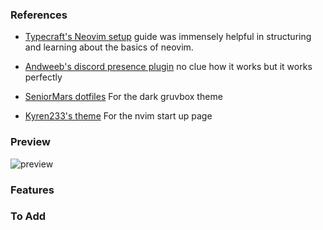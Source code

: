 ### References
* [Typecraft's Neovim setup](https://youtu.be/zHTeCSVAFNY?feature=shared) guide was immensely helpful in structuring and learning about the basics of neovim.

* [Andweeb's discord presence plugin](https://github.com/andweeb/presence.nvim) no clue how it works but it works perfectly

* [SeniorMars dotfiles](https://github.com/SeniorMars/dotfiles/tree/main) For the dark gruvbox theme

* [Kyren233's theme](https://github.com/Kyren223/dotfiles/blob/master/.config/nvim/lua/custom/plugins/alpha.lua) For the nvim start up page

### Preview
![preview](https://github.com/user-attachments/assets/b7782f17-d5eb-4caf-9f56-d9b8f2aec87a)

### Features

### To Add
